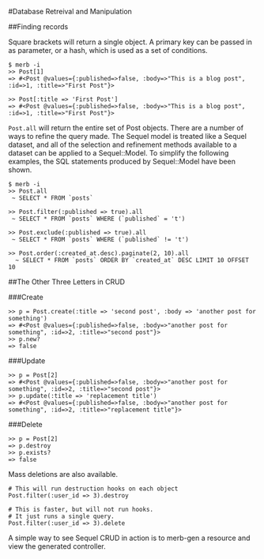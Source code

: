 #Database Retreival and Manipulation

##Finding records
    
Square brackets will return a single object. A primary key can be passed in as parameter, or a hash, which is used as a set of conditions.
    
    $ merb -i
    >> Post[1]
    => #<Post @values={:published=>false, :body=>"This is a blog post", :id=>1, :title=>"First Post"}>
    
    >> Post[:title => 'First Post']
    => #<Post @values={:published=>false, :body=>"This is a blog post", :id=>1, :title=>"First Post"}>
    
`Post.all` will return the entire set of Post objects.  There are a number of ways to refine the query made. The Sequel model is treated like a Sequel dataset, and all of the selection and refinement methods available to a dataset can be applied to a Sequel::Model. To simplify the following examples, the SQL statements produced by Sequel::Model have been shown.

    $ merb -i
    >> Post.all
     ~ SELECT * FROM `posts`
     
    >> Post.filter(:published => true).all
     ~ SELECT * FROM `posts` WHERE (`published` = 't')

    >> Post.exclude(:published => true).all
     ~ SELECT * FROM `posts` WHERE (`published` != 't')
     
    >> Post.order(:created_at.desc).paginate(2, 10).all
      ~ SELECT * FROM `posts` ORDER BY `created_at` DESC LIMIT 10 OFFSET 10
      
##The Other Three Letters in CRUD

###Create

    >> p = Post.create(:title => 'second post', :body => 'another post for something')
    => #<Post @values={:published=>false, :body=>"another post for something", :id=>2, :title=>"second post"}>
    >> p.new?
    => false

###Update

    >> p = Post[2]
    => #<Post @values={:published=>false, :body=>"another post for something", :id=>2, :title=>"second post"}>
    >> p.update(:title => 'replacement title')
    => #<Post @values={:published=>false, :body=>"another post for something", :id=>2, :title=>"replacement title"}>
    
###Delete

    >> p = Post[2]
    => p.destroy
    >> p.exists?
    => false
    
Mass deletions are also available.
    
    # This will run destruction hooks on each object
    Post.filter(:user_id => 3).destroy
    
    # This is faster, but will not run hooks.
    # It just runs a single query.
    Post.filter(:user_id => 3).delete
    
A simple way to see Sequel CRUD in action is to merb-gen a resource and view the generated controller.